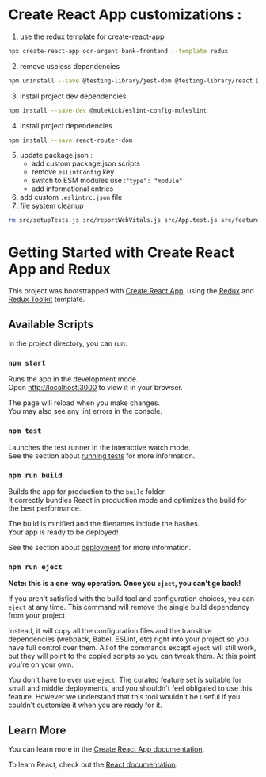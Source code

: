 # Create React App customizations :
1. use the redux template for create-react-app
```bash
npx create-react-app ocr-argent-bank-frontend --template redux
```
2. remove useless dependencies
```bash
npm uninstall --save @testing-library/jest-dom @testing-library/react @testing-library/user-event web-vitals
```
3. install project dev dependencies
```bash
npm install --save-dev @mulekick/eslint-config-muleslint
```
4. install project dependencies
```bash
npm install --save react-router-dom
```
5. update package.json :
   - add custom package.json scripts
   - remove ```eslintConfig``` key
   - switch to ESM modules use :```"type": "module"```
   - add informational entries
6. add custom ```.eslintrc.json``` file
7. file system cleanup
```bash
rm src/setupTests.js src/reportWebVitals.js src/App.test.js src/features/counter/counterSlice.spec.js public/logo* public/manifest.json public/robots.txt
```

# Getting Started with Create React App and Redux

This project was bootstrapped with [Create React App](https://github.com/facebook/create-react-app), using the [Redux](https://redux.js.org/) and [Redux Toolkit](https://redux-toolkit.js.org/) template.

## Available Scripts

In the project directory, you can run:

### `npm start`

Runs the app in the development mode.\
Open [http://localhost:3000](http://localhost:3000) to view it in your browser.

The page will reload when you make changes.\
You may also see any lint errors in the console.

### `npm test`

Launches the test runner in the interactive watch mode.\
See the section about [running tests](https://facebook.github.io/create-react-app/docs/running-tests) for more information.

### `npm run build`

Builds the app for production to the `build` folder.\
It correctly bundles React in production mode and optimizes the build for the best performance.

The build is minified and the filenames include the hashes.\
Your app is ready to be deployed!

See the section about [deployment](https://facebook.github.io/create-react-app/docs/deployment) for more information.

### `npm run eject`

**Note: this is a one-way operation. Once you `eject`, you can't go back!**

If you aren't satisfied with the build tool and configuration choices, you can `eject` at any time. This command will remove the single build dependency from your project.

Instead, it will copy all the configuration files and the transitive dependencies (webpack, Babel, ESLint, etc) right into your project so you have full control over them. All of the commands except `eject` will still work, but they will point to the copied scripts so you can tweak them. At this point you're on your own.

You don't have to ever use `eject`. The curated feature set is suitable for small and middle deployments, and you shouldn't feel obligated to use this feature. However we understand that this tool wouldn't be useful if you couldn't customize it when you are ready for it.

## Learn More

You can learn more in the [Create React App documentation](https://facebook.github.io/create-react-app/docs/getting-started).

To learn React, check out the [React documentation](https://reactjs.org/).
